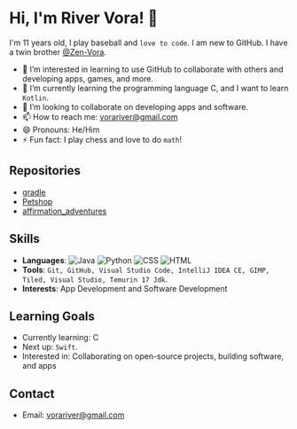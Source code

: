 # Hi, I'm River Vora! 👋

I'm 11 years old, I play baseball and `love to code`. I am new to GitHub. I have a twin brother [@Zen-Vora](https://github.com/Zen-Vora).

- 👀 I’m interested in learning to use GitHub to collaborate with others and developing apps, games, and more.
- 🌱 I’m currently learning the programming language C, and I want to learn `Kotlin`.
- 💞️ I’m looking to collaborate on developing apps and software.
- 📫 How to reach me: vorariver@gmail.com
- 😄 Pronouns: He/Him
- ⚡ Fun fact: I play chess and love to do `math`!

## Repositories
- [gradle](https://github.com/River-Vora/gradle)
- [Petshop](https://github.com/River-Vora/Petshop)
- [affirmation_adventures](https://github.com/River-Vora/affirmation_adventures)
## Skills
- **Languages**: ![Java](https://img.shields.io/badge/Java-ED8B00?style=for-the-badge&logo=java&logoColor=white)
![Python](https://img.shields.io/badge/Python-3776AB?style=for-the-badge&logo=python&logoColor=white)
![CSS](https://img.shields.io/badge/CSS-1572B6?style=for-the-badge&logo=css3&logoColor=white)
![HTML](https://img.shields.io/badge/HTML-E34F26?style=for-the-badge&logo=html5&logoColor=white)
- **Tools**: `Git, GitHub, Visual Studio Code, IntelliJ IDEA CE, GIMP, Tiled, Visual Studio, Temurin 17 Jdk`.
- **Interests**: App Development and Software Development

## Learning Goals
- Currently learning: C
- Next up: `Swift`.
- Interested in: Collaborating on open-source projects, building software, and apps

## Contact
- Email: vorariver@gmail.com

